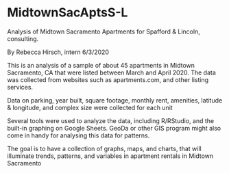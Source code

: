# MidtownSacAptsS-L
Analysis of Midtown Sacramento Apartments for Spafford & Lincoln, consulting.

By Rebecca Hirsch, intern
6/3/2020

This is an analysis of a sample of about 45 apartments in Midtown Sacramento, CA that were listed between March and April 2020.
The data was collected from websites such as apartments.com, and other listing services.

Data on parking, year built, square footage, monthly rent, amenities, latitude & longitude, and complex size were collected for each unit

Several tools were used to analyze the data, including R/RStudio, and the built-in graphing on Google Sheets.
GeoDa or other GIS program might also come in handy for analysing this data for patterns.

The goal is to have a collection of graphs, maps, and charts, that will illuminate trends, patterns, and variables in apartment rentals in Midtown Sacramento
